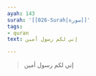 ```yaml
---
ayah: 143
surah: '[[026-Surah|سورة]]'
tags:
- quran
text: إني لكم رسول أمين

---
```

> إني لكم رسول أمين
